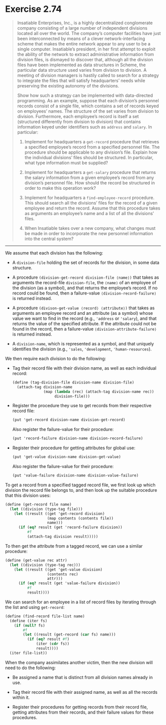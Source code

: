 # Exercise 2.74

> Insatiable Enterprises, Inc., is a highly decentralized conglomerate company consisting of a large number of independent divisions located all over the world.
> The company’s computer facilities have just been interconnected by means of a clever network-interfacing scheme that makes the entire network appear to any user to be a single computer.
> Insatiable’s president, in her first attempt to exploit the ability of the network to extract administrative information from division files, is dismayed to discover that, although all the division files have been implemented as data structures in Scheme, the particular data structure used varies from division to division.
> A meeting of division managers is hastily called to search for a strategy to integrate the files that will satisfy headquarters’ needs while preserving the existing autonomy of the divisions.
>
> Show how such a strategy can be implemented with data-directed programming.
> As an example, suppose that each division’s personnel records consist of a single file, which contains a set of records keyed on employees’ names.
> The structure of the set varies from division to division.
> Furthermore, each employee’s record is itself a set (structured differently from division to division) that contains information keyed under identifiers such as `address` and `salary`.
> In particular:
>
> 1.  Implement for headquarters a `get-record` procedure that retrieves a specified employee’s record from a specified personnel file.
>     The procedure should be applicable to any division’s file.
>     Explain how the individual divisions’ files should be structured.
>     In particular, what type information must be supplied?
>
> 2.  Implement for headquarters a `get-salary` procedure that returns the salary information from a given employee’s record from any division’s personnel file.
>     How should the record be structured in order to make this operation work?
>
> 3.  Implement for headquarters a `find-employee-record` procedure.
>     This should search all the divisions’ files for the record of a given employee and return the record.
>     Assume that this procedure takes as arguments an employee’s name and a list of all the divisions’ files.
>
> 4.  When Insatiable takes over a new company, what changes must be made in order to incorporate the new personnel information into the central system?

---

We assume that each division has the following:

- A `division-file` holding the set of records for the division, in some data structure.

- A procedure `(division-get-record division-file ⟨name⟩)` that takes as arguments the record-file `division-file`, the `⟨name⟩` of an employee of the division (as a symbol), and that returns the employee’s record.
  If no record could be found, then a failure-value `⟨division-record-failure⟩` is returned instead.

- A procedure `(divison-get-value ⟨record⟩ ⟨attribute⟩)` that takes as arguments an employee record and an attribute (as a symbol) whose value we want to find in the record (e.g., `'address` or `'salary`), and that returns the value of the specified attribute.
  If the attribute could not be found in the record, then a failure-value `⟨division-attribute-failure⟩` is returned instead.

- A `division-name`, which is represented as a symbol, and that uniquely identifies the division (e.g., `'sales`, `'development`, `'human-resources`).

We then require each division to do the following:

- Tag their record file with their division name, as well as each individual record:
  ```scheme
  (define (tag-division-file division-name division-file)
    (attach-tag division-name
                (map (lambda (rec) (attach-tag division-name rec))
                     division-file)))
  ```

- Register the procedure they use to get records from their respective record file:
  ```scheme
  (put 'get-record division-name division-get-record)
  ```
  Also register the failure-value for their procedure:
  ```scheme
  (put 'record-failure division-name division-record-failure)
  ```

- Register their procedure for getting attributes for global use:
  ```scheme
  (put 'get-value division-name division-get-value)
  ```
  Also register the failure-value for their procedure:
  ```scheme
  (put 'value-failure division-name division-value-failure)
  ```

To get a record from a specified tagged record file, we first look up which division the record file belongs to, and then look up the suitable procedure that this division uses:
```scheme
(define (get-record file name)
  (let ((division (type-tag file)))
    (let ((result ((get 'get-record division)
                   (map contents (contents file))
                   name)))
      (if (eq? result (get 'record-failure division))
          #f
          (attach-tag division result)))))
```
To then get the attribute from a tagged record, we can use a similar procedure:
```scheme
(define (get-value rec attr)
  (let ((division (type-tag rec)))
    (let ((result ((get 'get-value division)
                   (contents rec)
                   attr)))
      (if (eq? result (get 'value-failure division))
          #f
          result))))
```
We can search for an employee in a list of record files by iterating through the list and using `get-record`:
```scheme
(define (find-record file-list name)
  (define (iter fs)
    (if (null? fs)
        #f
        (let ((result (get-record (car fs) name)))
          (if (eq? result #f)
              (iter (cdr fs))
              result))))
  (iter file-list))
```

When the company assimilates another victim, then the new division will need to do the following:

- Be assigned a name that is distinct from all division names already in use.

- Tag their record file with their assigned name, as well as all the records within it.

- Register their procedures for getting records from their record file, getting attributes from their records, and their failure values for these procedures.
